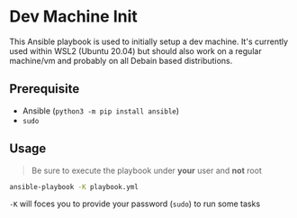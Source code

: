# Dev Machine Init

This Ansible playbook is used to initially setup a dev machine. It's currently used within WSL2 (Ubuntu 20.04) but should also work on a regular machine/vm and probably on all Debain based distributions.

## Prerequisite

- Ansible (`python3 -m pip install ansible`)
- `sudo`

## Usage

> Be sure to execute the playbook under **your** user and **not** root

```bash
ansible-playbook -K playbook.yml
```

`-K` will foces you to provide your password (`sudo`) to run some tasks
